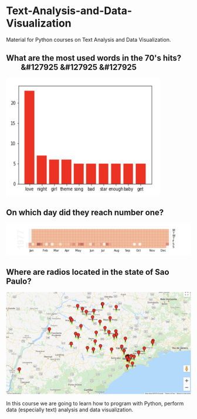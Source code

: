 # Text-Analysis-and-Data-Visualization
Material for Python courses on Text Analysis and Data Visualization.

## What are the most used words in the 70's hits?  <dd> &#127925  &#127925  &#127925 </dd> 


<img src="Figures/songs70.png" height="320" width="420">


## On which day did they reach number one? 

<img src="Figures/day_hit.png">


## Where are radios located in the state of Sao Paulo?

<img src="Figures/radios_brazil.png">

In this course we are going to learn how to program with Python, perform data (especially text) analysis and data visualization.
